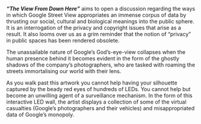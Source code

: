 ***“The View From Down Here”*** aims to open a discussion regarding the ways in which Google Street View appropriates an immense corpus of data by thrusting our social, cultural and biological meanings into the public sphere. It is an interrogation of the privacy and copyright issues that arise as a result. It also looms over us as a grim reminder that the notion of “privacy” in public spaces has been rendered obsolete. 

The unassailable nature of Google’s God’s-eye-view collapses when the human presence behind it becomes evident in the form of the ghostly shadows of the company’s photographers, who are tasked with roaming the streets immortalising our world with their lens. 
 
As you walk past this artwork you cannot help having your silhouette captured by the beady red eyes of hundreds of LEDs. You cannot help but become an unwilling agent of a surveillance mechanism. In the form of this interactive LED wall, the artist displays a collection of some of the virtual casualties (Google’s photographers and their vehicles) and misappropriated data of Google’s monopoly.